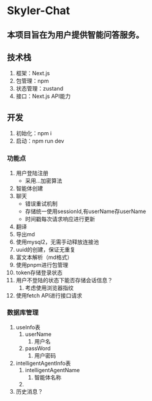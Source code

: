 # Skyler-Chat

## 本项目旨在为用户提供智能问答服务。

## 技术栈
1. 框架：Next.js
2. 包管理：npm
3. 状态管理：zustand
4. 接口：Next.js API能力

## 开发
1. 初始化：npm i
2. 启动：npm run dev

### 功能点
1. 用户登陆注册
   - 采用...加密算法
2. 智能体创建
3. 聊天
   - 错误重试机制
   - 存储统一使用sessionId,有userName存userName
   - 时间戳每次请求响应进行更新
4. 翻译
5. 导出md
6. 使用mysql2，无需手动释放连接池
7. uuid的创建，保证无重复
8. 富文本解析（md格式）
9. 使用pnpm进行包管理
10. token存储登录状态
11. 用户不登陆的状态下能否存储会话信息？
    1.  考虑使用浏览器指纹
12. 使用fetch API进行接口请求




### 数据库管理
1. useInfo表
   1. userName
      1. 用户名
   2. passWord
      1. 用户密码
2. intelligentAgentInfo表
   1. intelligentAgentName
      1. 智能体名称
   2. 
3. 历史消息？

